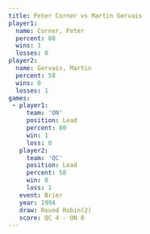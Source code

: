 ```yaml
---
title: Peter Corner vs Martin Gervais
player1:               
  name: Corner, Peter  
  percent: 80          
  wins: 1              
  losses: 0            
player2:               
  name: Gervais, Martin
  percent: 58          
  wins: 0              
  losses: 1            
games:
 - player1:        
     team: 'ON'    
     position: Lead
     percent: 80   
     win: 1        
     loss: 0       
   player2:        
     team: 'QC'    
     position: Lead
     percent: 58   
     win: 0        
     loss: 1       
   event: Brier        
   year: 1994          
   draw: Round Robin(2)
   score: QC 4 - ON 8  
---
```


